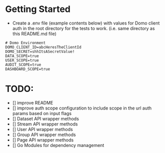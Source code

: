 # Getting Started
- Create a .env file (example contents below) with values for Domo client auth in the root directory for the tests to work. (i.e. same directory as this README.md file)
```
# Domo Environment
DOMO_CLIENT_ID=abcHeresTheClientId
DOMO_SECRET=shhItsASecretValue!
DATA_SCOPE=true
USER_SCOPE=true
AUDIT_SCOPE=true
DASHBOARD_SCOPE=true
```

# TODO:
- [] improve README
- [] improve auth scope configuration to include scope in the url auth params based on input flags
- [] Dataset API wrapper methods
- [] Stream API wrapper methods
- [] User API wrapper methods
- [] Group API wrapper methods
- [] Page API wrapper methods
- [] Go Modules for dependency management

